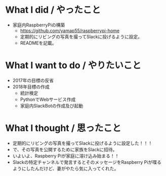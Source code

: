# What I did / やったこと
- 家庭内RaspberryPiの構築
  - https://github.com/yamap55/raspberrypi-home
  - 定期的にリビングの写真を撮ってSlackに投げるように設定。
  - READMEを記載。

# What I want to do / やりたいこと
- 2017年の目標の反省
- 2018年目標の作成
  - 統計検定
  - PythonでWebサービス作成
  - 家庭内SlackBotの作成及び起動

# What I thought / 思ったこと
- 定期的にリビングの写真を撮ってSlackに投げるように設定した！！！
- で、その写真を公開するために家族をSlackに招待。
- いよいよ、Raspberry Piが家庭に溶け込み始まる！！
- Slackの特定チャンネルで発言するとそのメッセージをRaspberry Piが喋るようにしたんだけど、妻がやたら気に入ってくれた。
